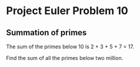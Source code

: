 Project Euler Problem 10
===========================

Summation of primes
--------------------


The sum of the primes below 10 is 2 + 3 + 5 + 7 = 17.

Find the sum of all the primes below two million.